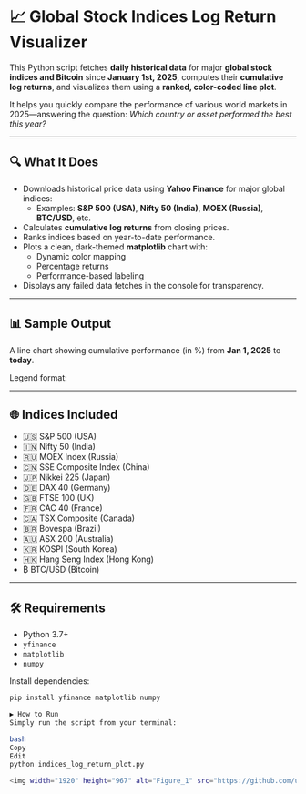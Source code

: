 # 📈 Global Stock Indices Log Return Visualizer

This Python script fetches **daily historical data** for major **global stock indices and Bitcoin** since **January 1st, 2025**, computes their **cumulative log returns**, and visualizes them using a **ranked, color-coded line plot**.

It helps you quickly compare the performance of various world markets in 2025—answering the question: _Which country or asset performed the best this year?_

---

## 🔍 What It Does

- Downloads historical price data using **Yahoo Finance** for major global indices:
  - Examples: **S&P 500 (USA)**, **Nifty 50 (India)**, **MOEX (Russia)**, **BTC/USD**, etc.
- Calculates **cumulative log returns** from closing prices.
- Ranks indices based on year-to-date performance.
- Plots a clean, dark-themed **matplotlib** chart with:
  - Dynamic color mapping
  - Percentage returns
  - Performance-based labeling
- Displays any failed data fetches in the console for transparency.

---

## 📊 Sample Output

A line chart showing cumulative performance (in %) from **Jan 1, 2025** to **today**.

Legend format:


---

## 🌐 Indices Included

- 🇺🇸 S&P 500 (USA)
- 🇮🇳 Nifty 50 (India)
- 🇷🇺 MOEX Index (Russia)
- 🇨🇳 SSE Composite Index (China)
- 🇯🇵 Nikkei 225 (Japan)
- 🇩🇪 DAX 40 (Germany)
- 🇬🇧 FTSE 100 (UK)
- 🇫🇷 CAC 40 (France)
- 🇨🇦 TSX Composite (Canada)
- 🇧🇷 Bovespa (Brazil)
- 🇦🇺 ASX 200 (Australia)
- 🇰🇷 KOSPI (South Korea)
- 🇭🇰 Hang Seng Index (Hong Kong)
- ₿ BTC/USD (Bitcoin)

---

## 🛠 Requirements

- Python 3.7+
- `yfinance`
- `matplotlib`
- `numpy`

Install dependencies:

```bash
pip install yfinance matplotlib numpy

▶️ How to Run
Simply run the script from your terminal:

bash
Copy
Edit
python indices_log_return_plot.py

<img width="1920" height="967" alt="Figure_1" src="https://github.com/user-attachments/assets/cfc9091b-56cc-4167-b1c0-0161661aafaf" />

